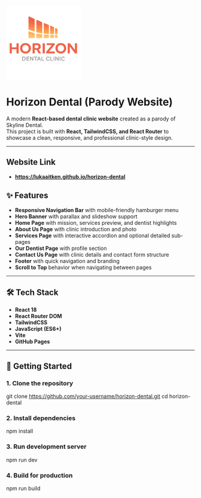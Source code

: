 <img src="src/assets/Logos/HorizonLogo.png" alt="Horizon Dental Logo" width="200" />

# Horizon Dental (Parody Website)

A modern **React-based dental clinic website** created as a parody of Skyline Dental.  
This project is built with **React, TailwindCSS, and React Router** to showcase a clean, responsive, and professional clinic-style design.

---

## Website Link
- **https://lukaaitken.github.io/horizon-dental**

## ✨ Features

- **Responsive Navigation Bar** with mobile-friendly hamburger menu  
- **Hero Banner** with parallax and slideshow support  
- **Home Page** with mission, services preview, and dentist highlights  
- **About Us Page** with clinic introduction and photo  
- **Services Page** with interactive accordion and optional detailed sub-pages  
- **Our Dentist Page** with profile section  
- **Contact Us Page** with clinic details and contact form structure  
- **Footer** with quick navigation and branding  
- **Scroll to Top** behavior when navigating between pages  

---

## 🛠️ Tech Stack

- **React 18**  
- **React Router DOM**
- **TailwindCSS**  
- **JavaScript (ES6+)**  
- **Vite**
- **GitHub Pages**
---

## 🚀 Getting Started

### 1. Clone the repository
git clone https://github.com/your-username/horizon-dental.git
cd horizon-dental

### 2. Install dependencies
npm install

### 3. Run development server
npm run dev

### 4. Build for production
npm run build